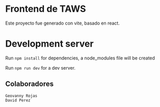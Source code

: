 # Frontend de TAWS

Este proyecto fue generado con vite, basado en react.

# Development server
Run `npm install` for dependencies, a node_modules file will be created

Run `npm run dev` for a dev server.

## Colaboradores

```
Geovanny Rojas
David Perez
```
